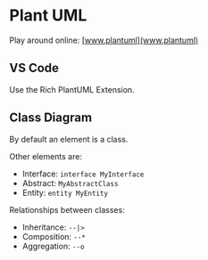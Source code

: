 # Plant UML

Play around online: [www.plantuml](www.plantuml)

## VS Code
Use the Rich PlantUML Extension.

## Class Diagram

By default an element is a class.

Other elements are:

- Interface: `interface MyInterface`
- Abstract: `MyAbstractClass`
- Entity: `entity MyEntity`

Relationships between classes:

- Inheritance: `--|>`
- Composition: `--*`
- Aggregation: `--o`